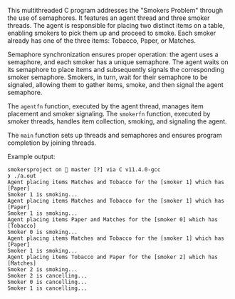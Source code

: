 This multithreaded C program addresses the "Smokers Problem" through the use of semaphores. It features an agent thread and three smoker threads. The agent is responsible for placing two distinct items on a table, enabling smokers to pick them up and proceed to smoke. Each smoker already has one of the three items: Tobacco, Paper, or Matches.

Semaphore synchronization ensures proper operation: the agent uses a semaphore, and each smoker has a unique semaphore. The agent waits on its semaphore to place items and subsequently signals the corresponding smoker semaphore. Smokers, in turn, wait for their semaphore to be signaled, allowing them to gather items, smoke, and then signal the agent semaphore.

The `agentfn` function, executed by the agent thread, manages item placement and smoker signaling. The `smokerfn` function, executed by smoker threads, handles item collection, smoking, and signaling the agent.

The `main` function sets up threads and semaphores and ensures program completion by joining threads.

Example output:
```
smokersproject on  master [?] via C v11.4.0-gcc 
❯ ./a.out 
Agent placing items Matches and Tobacco for the [smoker 1] which has [Paper]
Smoker 1 is smoking...
Agent placing items Matches and Tobacco for the [smoker 1] which has [Paper]
Smoker 1 is smoking...
Agent placing items Paper and Matches for the [smoker 0] which has [Tobacco]
Smoker 0 is smoking...
Agent placing items Matches and Tobacco for the [smoker 1] which has [Paper]
Smoker 1 is smoking...
Agent placing items Tobacco and Paper for the [smoker 2] which has [Matches]
Smoker 2 is smoking...
Smoker 2 is cancelling...
Smoker 0 is cancelling...
Smoker 1 is cancelling...
```


